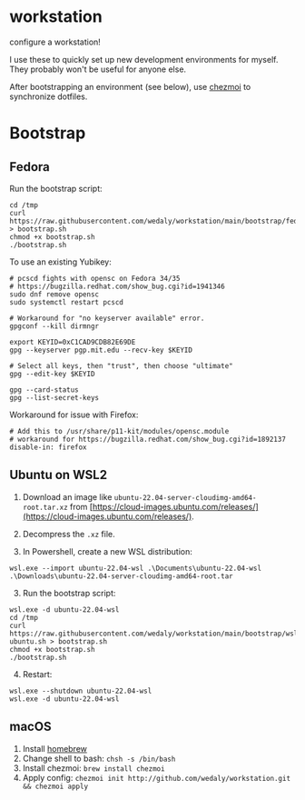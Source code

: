 # workstation
configure a workstation!

I use these to quickly set up new development environments for myself. They probably won't be useful for anyone else.

After bootstrapping an environment (see below), use [chezmoi](https://github.com/twpayne/chezmoi) to synchronize dotfiles.

# Bootstrap

## Fedora

Run the bootstrap script:
```
cd /tmp
curl https://raw.githubusercontent.com/wedaly/workstation/main/bootstrap/fedora.sh > bootstrap.sh
chmod +x bootstrap.sh
./bootstrap.sh
```

To use an existing Yubikey:
```
# pcscd fights with opensc on Fedora 34/35
# https://bugzilla.redhat.com/show_bug.cgi?id=1941346
sudo dnf remove opensc
sudo systemctl restart pcscd

# Workaround for "no keyserver available" error.
gpgconf --kill dirmngr

export KEYID=0xC1CAD9CDB82E69DE
gpg --keyserver pgp.mit.edu --recv-key $KEYID

# Select all keys, then "trust", then choose "ultimate"
gpg --edit-key $KEYID

gpg --card-status
gpg --list-secret-keys
```

Workaround for issue with Firefox:
```
# Add this to /usr/share/p11-kit/modules/opensc.module
# workaround for https://bugzilla.redhat.com/show_bug.cgi?id=1892137
disable-in: firefox
```

## Ubuntu on WSL2

1. Download an image like `ubuntu-22.04-server-cloudimg-amd64-root.tar.xz` from [https://cloud-images.ubuntu.com/releases/](https://cloud-images.ubuntu.com/releases/).

2. Decompress the `.xz` file.

3. In Powershell, create a new WSL distribution:
```
wsl.exe --import ubuntu-22.04-wsl .\Documents\ubuntu-22.04-wsl .\Downloads\ubuntu-22.04-server-cloudimg-amd64-root.tar
```

3. Run the bootstrap script:
```
wsl.exe -d ubuntu-22.04-wsl
cd /tmp
curl https://raw.githubusercontent.com/wedaly/workstation/main/bootstrap/wsl-ubuntu.sh > bootstrap.sh
chmod +x bootstrap.sh
./bootstrap.sh
```

4. Restart:
```
wsl.exe --shutdown ubuntu-22.04-wsl
wsl.exe -d ubuntu-22.04-wsl
```

## macOS

1. Install [homebrew](https://docs.brew.sh/Installation)
2. Change shell to bash: `chsh -s /bin/bash`
3. Install chezmoi: `brew install chezmoi`
4. Apply config: `chezmoi init http://github.com/wedaly/workstation.git && chezmoi apply`
